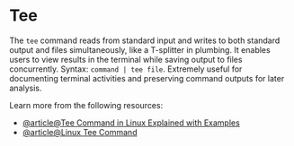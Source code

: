 # Tee

The `tee` command reads from standard input and writes to both standard output and files simultaneously, like a T-splitter in plumbing. It enables users to view results in the terminal while saving output to files concurrently. Syntax: `command | tee file`. Extremely useful for documenting terminal activities and preserving command outputs for later analysis.

Learn more from the following resources:

- [@article@Tee Command in Linux Explained with Examples](https://linuxhandbook.com/tee-command/)
- [@article@Linux Tee Command](https://linuxize.com/post/linux-tee-command/)
